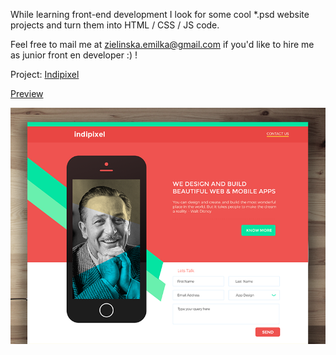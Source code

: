 While learning front-end development I look for some cool *.psd website projects and turn them into HTML / CSS / JS code. 

Feel free to mail me at zielinska.emilka@gmail.com if you'd like to hire me as junior front en developer :) !

Project: [Indipixel](https://dribbble.com/shots/2467109-Indipixel-Free-Landing-Page-Template)

[Preview](https://ezielinska.github.io/front-end-excercise-1/)

![alt tag](https://raw.githubusercontent.com/ezielinska/front-end-excercise-1/master/thumbnail.png)
